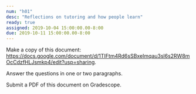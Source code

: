 ```yaml
---
num: "h01"
desc: "Reflections on tutoring and how people learn"
ready: true 
assigned: 2019-10-04 15:00:00.00-8:00
due: 2019-10-11 15:00:00.00-8:00
---
```


Make a copy of this document:
<https://docs.google.com/document/d/1TIFtm4Rd6sSBxeImqau3sl6s2RW8mOcCdzfHLJsmkp4/edit?usp=sharing>.

Answer the questions in one or two paragraphs.

Submit a PDF of this document on Gradescope.

